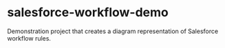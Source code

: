 # salesforce-workflow-demo
Demonstration project that creates a diagram representation of Salesforce workflow rules.
